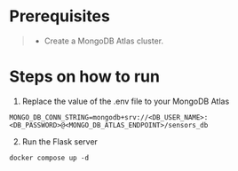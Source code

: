 # Prerequisites  
>-  Create a MongoDB Atlas cluster.
  
# Steps on how to run   
1. Replace the value of the .env file to your MongoDB Atlas  
```
MONGO_DB_CONN_STRING=mongodb+srv://<DB_USER_NAME>:<DB_PASSWORD>@<MONGO_DB_ATLAS_ENDPOINT>/sensors_db
```
2. Run the Flask server
```
docker compose up -d
```
